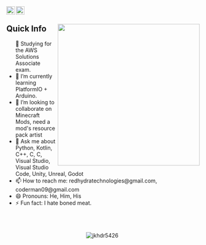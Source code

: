 
<a href="https://www.reddit.com/user/jkhdr5426">
  <img align="left" alt="jkhdr5426 Reddit" width="22px" src="https://www.reddit.com/favicon.ico"/>
</a>
<a href="https://open.spotify.com/user/31rpqspvmuwur35crrvd6wqdqmpa">
  <img align="left" alt="jkhdr5426 Spotify" width="22px" src="https://open.spotify.com/favicon.ico"/>
</a>

</br>

<div>
  <img width="370px" align="right" src="https://user-images.githubusercontent.com/85592265/209687162-ae19bdd1-7723-444f-a721-c56477b01c25.jpg" />

  <h2>Quick Info</h2>
  <ul>
    <li🔭 I’m currently working on [Developing Safe and Efficient Self-Driving Vehicles’ Operation through Sensor Data](https://github.com/ISEF-7/project_v3)
    <li>🧐 Studying for the AWS Solutions Associate exam.</li>
    <li>🌱 I’m currently learning PlatformIO + Arduino.
    <li>👯 I’m looking to collaborate on Minecraft Mods, need a mod's resource pack artist
    <li>💬 Ask me about Python, Kotlin, C++, C, C, Visual Studio, Visual Studio Code, Unity, Unreal, Godot
    <li>📫 How to reach me: redhydratechnologies@gmail.com, coderman09@gmail.com
    <li> 😄 Pronouns: He, Him, His
    <li>⚡ Fun fact: I hate boned meat.
  </ul>
</div>

</br>
</br>





<p align="center"> <img src="https://github-readme-stats.vercel.app/api?username=jkhdr5426&show_icons=true&theme=great-gatsby" alt="jkhdr5426" />

<img width="0" src="https://visitor-badge.glitch.me/badge?page_id=jkhdr5426.jkhdr5426" />
